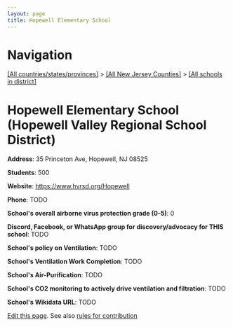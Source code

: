 ```yaml
---
layout: page
title: Hopewell Elementary School
---
```

# Navigation

[[All countries/states/provinces]](../../..) > [[All New Jersey Counties]](../..) > [[All schools in district]](..)

# Hopewell Elementary School (Hopewell Valley Regional School District)

**Address**: 35 Princeton Ave, Hopewell, NJ 08525

**Students**: 500

**Website**: <https://www.hvrsd.org/Hopewell>

**Phone**: TODO

**School's overall airborne virus protection grade (0-5)**: 0

**Discord, Facebook, or WhatsApp group for discovery/advocacy for THIS school**: TODO

**School's policy on Ventilation**: TODO

**School's Ventilation Work Completion**: TODO

**School's Air-Purification**: TODO

**School's CO2 monitoring to actively drive ventilation and filtration**: TODO

**School's Wikidata URL**: TODO


[Edit this page](https://github.com/ventilate-schools/NJ/edit/main/./Hopewell_Valley_Regional_School_District/Hopewell_Elementary_School.md). See also [rules for contribution](../../../contribution-rules/)
